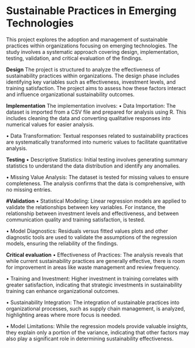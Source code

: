 # Sustainable Practices in Emerging Technologies
This project explores the adoption and management of sustainable practices within organizations focusing on emerging technologies. The study involves a systematic approach covering design, implementation, testing, validation, and critical evaluation of the findings.


**Design**
The project is structured to analyze the effectiveness of sustainability practices within organizations. The design phase includes identifying key variables such as effectiveness, investment levels, and training satisfaction. The project aims to assess how these factors interact and influence organizational sustainability outcomes.


**Implementation**
The implementation involves:
•	Data Importation: The dataset is imported from a CSV file and prepared for analysis using R. This includes cleaning the data and converting qualitative responses into numerical values for easier analysis.

•	Data Transformation: Textual responses related to sustainability practices are systematically transformed into numeric values to facilitate quantitative analysis.


**Testing**
•	Descriptive Statistics: Initial testing involves generating summary statistics to understand the data distribution and identify any anomalies.

•	Missing Value Analysis: The dataset is tested for missing values to ensure completeness. The analysis confirms that the data is comprehensive, with no missing entries.


**#Validation**
•	Statistical Modeling: Linear regression models are applied to validate the relationships between key variables. For instance, the relationship between investment levels and effectiveness, and between communication quality and training satisfaction, is tested.

•	Model Diagnostics: Residuals versus fitted values plots and other diagnostic tools are used to validate the assumptions of the regression models, ensuring the reliability of the findings.


**Critical evaluation**
•	Effectiveness of Practices: The analysis reveals that while current sustainability practices are generally effective, there is room for improvement in areas like waste management and review frequency.

•	Training and Investment: Higher investment in training correlates with greater satisfaction, indicating that strategic investments in sustainability training can enhance organizational outcomes.

•	Sustainability Integration: The integration of sustainable practices into organizational processes, such as supply chain management, is analyzed, highlighting areas where more focus is needed.

•	Model Limitations: While the regression models provide valuable insights, they explain only a portion of the variance, indicating that other factors may also play a significant role in determining sustainability effectiveness.
